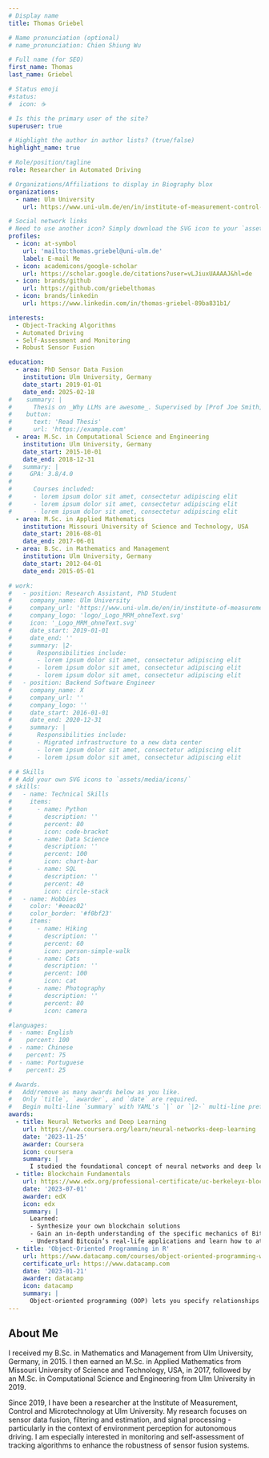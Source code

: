 ```yaml
---
# Display name
title: Thomas Griebel

# Name pronunciation (optional)
# name_pronunciation: Chien Shiung Wu

# Full name (for SEO)
first_name: Thomas
last_name: Griebel

# Status emoji
#status:
#  icon: ☕️

# Is this the primary user of the site?
superuser: true

# Highlight the author in author lists? (true/false)
highlight_name: true

# Role/position/tagline
role: Researcher in Automated Driving

# Organizations/Affiliations to display in Biography blox
organizations:
  - name: Ulm University
    url: https://www.uni-ulm.de/en/in/institute-of-measurement-control-and-microtechnology/

# Social network links
# Need to use another icon? Simply download the SVG icon to your `assets/media/icons/` folder.
profiles:
  - icon: at-symbol
    url: 'mailto:thomas.griebel@uni-ulm.de'
    label: E-mail Me
  - icon: academicons/google-scholar
    url: https://scholar.google.de/citations?user=vLJiuxUAAAAJ&hl=de
  - icon: brands/github
    url: https://github.com/griebelthomas
  - icon: brands/linkedin
    url: https://www.linkedin.com/in/thomas-griebel-89ba831b1/

interests:
  - Object-Tracking Algorithms
  - Automated Driving
  - Self-Assessment and Monitoring
  - Robust Sensor Fusion

education:
  - area: PhD Sensor Data Fusion
    institution: Ulm University, Germany
    date_start: 2019-01-01
    date_end: 2025-02-18
#    summary: |
#      Thesis on _Why LLMs are awesome_. Supervised by [Prof Joe Smith](https://example.com). Presented papers at 5 IEEE conferences with the contributions being published in 2 Springer journals.
#    button:
#      text: 'Read Thesis'
#      url: 'https://example.com'
  - area: M.Sc. in Computational Science and Engineering
    institution: Ulm University, Germany
    date_start: 2015-10-01
    date_end: 2018-12-31
#   summary: |
#     GPA: 3.8/4.0
#
#      Courses included:
#      - lorem ipsum dolor sit amet, consectetur adipiscing elit
#      - lorem ipsum dolor sit amet, consectetur adipiscing elit
#      - lorem ipsum dolor sit amet, consectetur adipiscing elit
  - area: M.Sc. in Applied Mathematics
    institution: Missouri University of Science and Technology, USA
    date_start: 2016-08-01
    date_end: 2017-06-01
  - area: B.Sc. in Mathematics and Management
    institution: Ulm University, Germany
    date_start: 2012-04-01
    date_end: 2015-05-01

# work:
#   - position: Research Assistant, PhD Student
#     company_name: Ulm University
#     company_url: 'https://www.uni-ulm.de/en/in/institute-of-measurement-control-and-microtechnology/'
#     company_logo: 'logo/_Logo_MRM_ohneText.svg'
#     icon: '_Logo_MRM_ohneText.svg'
#     date_start: 2019-01-01
#     date_end: ''
#     summary: |2-
#       Responsibilities include:
#       - lorem ipsum dolor sit amet, consectetur adipiscing elit
#       - lorem ipsum dolor sit amet, consectetur adipiscing elit
#       - lorem ipsum dolor sit amet, consectetur adipiscing elit
#   - position: Backend Software Engineer
#     company_name: X
#     company_url: ''
#     company_logo: ''
#     date_start: 2016-01-01
#     date_end: 2020-12-31
#     summary: |
#       Responsibilities include:
#       - Migrated infrastructure to a new data center
#       - lorem ipsum dolor sit amet, consectetur adipiscing elit
#       - lorem ipsum dolor sit amet, consectetur adipiscing elit

# # Skills
# # Add your own SVG icons to `assets/media/icons/`
# skills:
#   - name: Technical Skills
#     items:
#       - name: Python
#         description: ''
#         percent: 80
#         icon: code-bracket
#       - name: Data Science
#         description: ''
#         percent: 100
#         icon: chart-bar
#       - name: SQL
#         description: ''
#         percent: 40
#         icon: circle-stack
#   - name: Hobbies
#     color: '#eeac02'
#     color_border: '#f0bf23'
#     items:
#       - name: Hiking
#         description: ''
#         percent: 60
#         icon: person-simple-walk
#       - name: Cats
#         description: ''
#         percent: 100
#         icon: cat
#       - name: Photography
#         description: ''
#         percent: 80
#         icon: camera

#languages:
#  - name: English
#    percent: 100
#  - name: Chinese
#    percent: 75
#  - name: Portuguese
#    percent: 25

# Awards.
#   Add/remove as many awards below as you like.
#   Only `title`, `awarder`, and `date` are required.
#   Begin multi-line `summary` with YAML's `|` or `|2-` multi-line prefix and indent 2 spaces below.
awards:
  - title: Neural Networks and Deep Learning
    url: https://www.coursera.org/learn/neural-networks-deep-learning
    date: '2023-11-25'
    awarder: Coursera
    icon: coursera
    summary: |
      I studied the foundational concept of neural networks and deep learning. By the end, I was familiar with the significant technological trends driving the rise of deep learning; build, train, and apply fully connected deep neural networks; implement efficient (vectorized) neural networks; identify key parameters in a neural network’s architecture; and apply deep learning to your own applications.
  - title: Blockchain Fundamentals
    url: https://www.edx.org/professional-certificate/uc-berkeleyx-blockchain-fundamentals
    date: '2023-07-01'
    awarder: edX
    icon: edx
    summary: |
      Learned:
      - Synthesize your own blockchain solutions
      - Gain an in-depth understanding of the specific mechanics of Bitcoin
      - Understand Bitcoin’s real-life applications and learn how to attack and destroy Bitcoin, Ethereum, smart contracts and Dapps, and alternatives to Bitcoin’s Proof-of-Work consensus algorithm
  - title: 'Object-Oriented Programming in R'
    url: https://www.datacamp.com/courses/object-oriented-programming-with-s3-and-r6-in-r
    certificate_url: https://www.datacamp.com
    date: '2023-01-21'
    awarder: datacamp
    icon: datacamp
    summary: |
      Object-oriented programming (OOP) lets you specify relationships between functions and the objects that they can act on, helping you manage complexity in your code. This is an intermediate level course, providing an introduction to OOP, using the S3 and R6 systems. S3 is a great day-to-day R programming tool that simplifies some of the functions that you write. R6 is especially useful for industry-specific analyses, working with web APIs, and building GUIs.
---
```


## About Me

I received my B.Sc. in Mathematics and Management from Ulm University, Germany, in 2015. 
I then earned an M.Sc. in Applied Mathematics from Missouri University of Science and Technology, USA, in 2017, followed by an M.Sc. in Computational Science and Engineering from Ulm University in 2019.

Since 2019, I have been a researcher at the Institute of Measurement, Control and Microtechnology at Ulm University. 
My research focuses on sensor data fusion, filtering and estimation, and signal processing - particularly in the context of environment perception for autonomous driving. 
I am especially interested in monitoring and self-assessment of tracking algorithms to enhance the robustness of sensor fusion systems.
